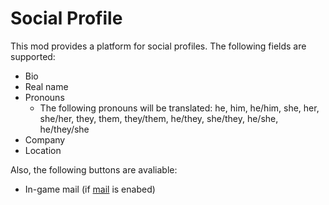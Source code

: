 # Social Profile

This mod provides a platform for social profiles. The following fields are supported:

* Bio
* Real name
* Pronouns
  * The following pronouns will be translated: he, him, he/him, she, her, she/her, they, them, they/them, he/they, she/they, he/she, he/they/she
* Company
* Location

Also, the following buttons are avaliable:

* In-game mail (if [mail](https://content.luanti.org/packages/mt-mods/mail/) is enabed)
